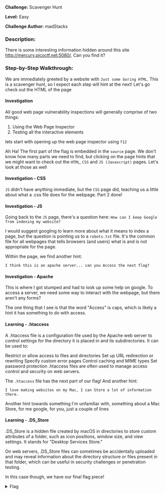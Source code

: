 **Challenge:** Scavenger Hunt

**Level:** Easy

**Challenge Author:** madStacks

### Description: 
There is some interesting information hidden around this site http://mercury.picoctf.net:5080/. Can you find it?

### Step-by-Step Walkthrough:
We are immediately greeted by a website with `Just some boring HTML`. This is a scavenger hunt, so I expect each step will hint at the next! Let's go check out the HTML of the page

#### Investigation
All good web page vulnerability inspections will generally comprise of two things:

1. Using the Web Page Inspector
2. Testing all the interactive elements

lets start with opening up the web page inspector using `f12`

Ah Ha! The first part of the flag is embedded in the `source` page. We don't know how many parts we need to find, but clicking on the page hints that we might want to check out the `HTML`, `CSS` and `JS (Javascript)` pages. Let's look at those as well

#### Investigation - CSS
`JS` didn't have anything immediate, but the `CSS` page did, teaching us a little about what a .css file does for the webpage. Part 2 done!

#### Investigation - JS
Going back to the `JS` page, there's a question here: `How can I keep Google from indexing my website?`

I would suggest googling to learn more about what it means to index a page, but the question is pointing us to a `robots.txt` file. It's the common file for all webpages that tells browsers (and users) what is and is not appropriate for the page.

Within the page, we find another hint:

`I think this is an apache server... can you Access the next flag?`

#### Investigation - Apache
This is where I got stumped and had to look up some help on google. To access a server, we need some way to interact with the webpage, but there aren't any forms?

The one thing that I see is that the word "Access" is caps, which is likely a hint it has something to do with access.

#### Learning - .htaccess
A .htaccess file is a configuration file used by the Apache web server to control settings for the directory it is placed in and its subdirectories. It can be used to:

Restrict or allow access to files and directories
Set up URL redirection or rewriting
Specify custom error pages
Control caching and MIME types
Set password protection
.htaccess files are often used to manage access control and security on web servers.

The `.htaccess` file has the next part of our flag! And another hint:

`I love making websites on my Mac, I can Store a lot of information there.`

Another hint towards something I'm unfamiliar with, something about a Mac Store, for me google, for you, just a couple of lines

#### Learning - .DS_Store
.DS_Store is a hidden file created by macOS in directories to store custom attributes of a folder, such as icon positions, window size, and view settings. It stands for "Desktop Services Store."

On web servers, .DS_Store files can sometimes be accidentally uploaded and may reveal information about the directory structure or files present in that folder, which can be useful in security challenges or penetration testing.

In this case though, we have our final flag piece! 

<details><summary>Flag</summary>
    <pre>
    picoCTF{th4ts_4_l0t_0f_pl4c3s_2_lO0k_35844447}
    </pre>
   </details>